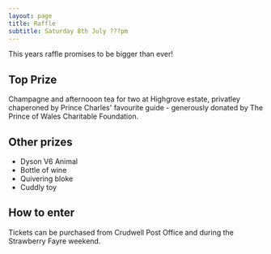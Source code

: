 ```yaml
---
layout: page
title: Raffle
subtitle: Saturday 8th July ???pm
---
```


This years raffle promises to be bigger than ever!

## Top Prize

Champagne and afternooon tea for two at Highgrove estate, privatley chaperoned by Prince Charles' favourite guide - generously donated by The Prince of Wales Charitable Foundation.

## Other prizes

 - Dyson V6 Animal
 - Bottle of wine
 - Quivering bloke
 - Cuddly toy

## How to enter

Tickets can be purchased from Crudwell Post Office and during the Strawberry Fayre weekend.
